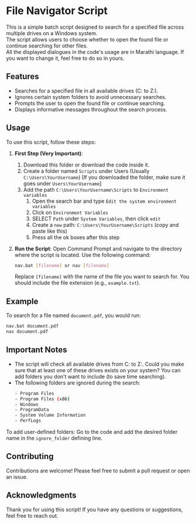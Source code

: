# File Navigator Script

This is a simple batch script designed to search for a specified file across multiple drives on a Windows system.<br>
The script allows users to choose whether to open the found file or continue searching for other files.<br>
All the displayed dialogues in the code's usage are in Marathi language. If you want to change it, feel free to do so in yours.

## Features

- Searches for a specified file in all available drives (C: to Z:).
- Ignores certain system folders to avoid unnecessary searches.
- Prompts the user to open the found file or continue searching.
- Displays informative messages throughout the search process.


## Usage
To use this script, follow these steps:

1. **First Step (Very Important)**:
   1. Download this folder or download the code inside it.
   2. Create a folder named `Scripts` under Users (Usually `C:\Users\YourUsername`) [If you downloaded the folder, make sure it goes under `Users\YourUsername`]
   3. Add the path `C:\Users\YourUsername\Scripts` to `Environment variables`
        1. Open the search bar and type `Edit the system environment variables`
        2. Click on `Environment Variables`
        3. SELECT `Path` under `System Variables`, then click `edit`
        4. Create a `new` path: `C:\Users\YourUsername\Scripts` (copy and paste like this)
        5. Press all the ok boxes after this step

2. **Run the Script**:
   Open Command Prompt and navigate to the directory where the script is located. Use the following command:
   ```bash
   nav.bat [filename] or nav [filename]
   ```

   Replace `[filename]` with the name of the file you want to search for. You should include the file extension (e.g., `example.txt`).

## Example

To search for a file named `document.pdf`, you would run:
```bash
nav.bat document.pdf
nav document.pdf
```

## Important Notes

- The script will check all available drives from C: to Z:. Could you make sure that at least one of these drives exists on your system?
You can add folders you don't want to include (to save time searching).
- The following folders are ignored during the search:
  ```bash
  - Program Files
  - Program Files (x86)
  - Windows
  - ProgramData
  - System Volume Information
  - PerfLogs
  ```
To add user-defined folders:
Go to the code and add the desired folder name in the `ignore_folder` defining line.

## Contributing

Contributions are welcome! Please feel free to submit a pull request or open an issue.

## Acknowledgments

Thank you for using this script! If you have any questions or suggestions, feel free to reach out.
